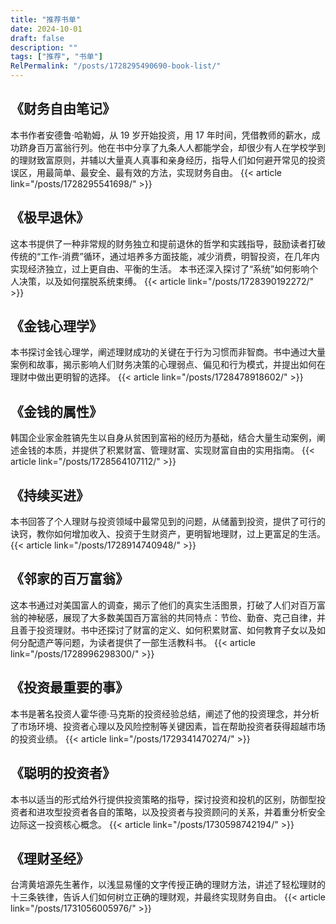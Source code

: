 ```yaml
---
title: "推荐书单"
date: 2024-10-01
draft: false
description: ""
tags: ["推荐", "书单"]
RelPermalink: "/posts/1728295490690-book-list/"
---
```


## 《财务自由笔记》

本书作者安德鲁·哈勒姆，从 19 岁开始投资，用 17 年时间，凭借教师的薪水，成功跻身百万富翁行列。他在书中分享了九条人人都能学会，却很少有人在学校学到的理财致富原则，并辅以大量真人真事和亲身经历，指导人们如何避开常见的投资误区，用最简单、最安全、最有效的方法，实现财务自由。
{{< article link="/posts/1728295541698/" >}}

## 《极早退休》

这本书提供了一种非常规的财务独立和提前退休的哲学和实践指导，鼓励读者打破传统的“工作-消费”循环，通过培养多方面技能，减少消费，明智投资，在几年内实现经济独立，过上更自由、平衡的生活。  本书还深入探讨了“系统”如何影响个人决策，以及如何摆脱系统束缚。
{{< article link="/posts/1728390192272/" >}}

## 《金钱心理学》

本书探讨金钱心理学，阐述理财成功的关键在于行为习惯而非智商。书中通过大量案例和故事，揭示影响人们财务决策的心理弱点、偏见和行为模式，并提出如何在理财中做出更明智的选择。
{{< article link="/posts/1728478918602/" >}}

## 《金钱的属性》

韩国企业家金胜镐先生以自身从贫困到富裕的经历为基础，结合大量生动案例，阐述金钱的本质，并提供了积累财富、管理财富、实现财富自由的实用指南。
{{< article link="/posts/1728564107112/" >}}

## 《持续买进》

本书回答了个人理财与投资领域中最常见到的问题，从储蓄到投资，提供了可行的诀窍，教你如何增加收入、投资于生财资产，更明智地理财，过上更富足的生活。
{{< article link="/posts/1728914740948/" >}}

## 《邻家的百万富翁》

这本书通过对美国富人的调查，揭示了他们的真实生活图景，打破了人们对百万富翁的神秘感，展现了大多数美国百万富翁的共同特点：节俭、勤奋、克己自律，并且善于投资理财。书中还探讨了财富的定义、如何积累财富、如何教育子女以及如何分配遗产等问题，为读者提供了一部生活教科书。
{{< article link="/posts/1728996298300/" >}}

## 《投资最重要的事》

本书是著名投资人霍华德·马克斯的投资经验总结，阐述了他的投资理念，并分析了市场环境、投资者心理以及风险控制等关键因素，旨在帮助投资者获得超越市场的投资业绩。
{{< article link="/posts/1729341470274/" >}}

## 《聪明的投资者》

本书以适当的形式给外行提供投资策略的指导，探讨投资和投机的区别，防御型投资者和进攻型投资者各自的策略，以及投资者与投资顾问的关系，并着重分析安全边际这一投资核心概念。
{{< article link="/posts/1730598742194/" >}}

## 《理财圣经》

台湾黄培源先生著作，以浅显易懂的文字传授正确的理财方法，讲述了轻松理财的十三条铁律，告诉人们如何树立正确的理财观，并最终实现财务自由。
{{< article link="/posts/1731056005976/" >}}